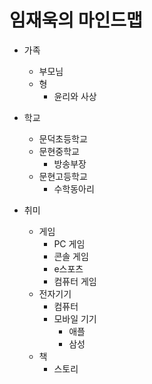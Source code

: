 # 임재욱의 마인드맵


* 가족
  * 부모님
  * 형
    * 윤리와 사상

* 학교
  * 문덕초등학교
  * 문현중학교
    * 방송부장
  * 문현고등학교
    * 수학동아리

* 취미
  * 게임  
    * PC 게임
     * 콘솔 게임
     * e스포츠
     * 컴퓨터 게임
   * 전자기기
     * 컴퓨터
     * 모바일 기기
       * 애플
       * 삼성 
  * 책
    * 스토리

